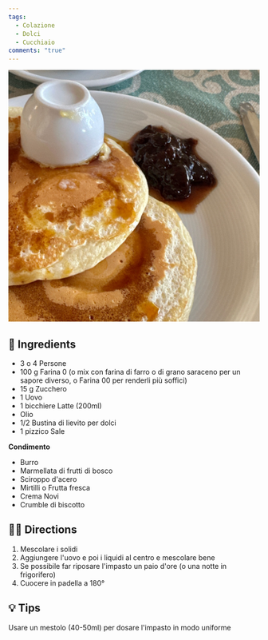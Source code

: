 ```yaml
---
tags:
  - Colazione
  - Dolci
  - Cucchiaio
comments: "true"
---
```


![](../images/pancakes.jpeg)

## 🧾 Ingredients

- 3 o 4 Persone
- 100 g Farina 0 (o mix con farina di farro o di grano saraceno per un sapore diverso, o Farina 00 per renderli più soffici)
- 15 g Zucchero
- 1 Uovo
- 1 bicchiere Latte (200ml)
- Olio
- 1/2 Bustina di lievito per dolci
- 1 pizzico Sale

**Condimento**

- Burro
- Marmellata di frutti di bosco
- Sciroppo d'acero
- Mirtilli o Frutta fresca
- Crema Novi
- Crumble di biscotto

## 👩‍🍳 Directions

1. Mescolare i solidi
2. Aggiungere l'uovo e poi i liquidi al centro e mescolare bene
3. Se possibile far riposare l'impasto un paio d'ore (o una notte in frigorifero)
4. Cuocere in padella a 180°

## 💡 Tips

Usare un mestolo (40-50ml) per dosare l'impasto in modo uniforme
